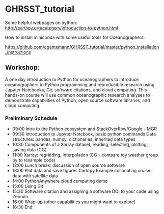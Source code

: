 # GHRSST_tutorial

Some helpful webpages on python:
http://earthpy.org/category/introduction-to-python.html

How to install miniconda with some useful tools for Oceanographers:

https://github.com/cgentemann/GHRSST_tutorial/master/python_installation_instructions

## Workshop:
A one day introduction to Python for oceanographers to introduce oceanographers to Python programming and reproducible research using Jupyter Notebooks, Git, software citations, and cloud computing.  This hands-on course will use common oceanographic research analyses to demonstrate capabilities of Python, open source software libraries, and cloud computing.
 
### Preliminary Schedule
- 09:00    Intro to the Python ecosystem and StackOverflow/Google - MGR
- 09:30    Introduction to Jupyter Notebook, basic python commands
	 Data structures: pandas, numpy, dictionaries, inherited data types
- 10:30    Components of a Xarray dataset, reading, selecting, plotting, saving data (CG) 
- 11:00    Xarray:  regridding, interpolation (CG - compare toy weather group by to resample code)
- 12:00    Lunch break: discussion of open source software
- 13:00   Plot data and save figures
	Cartopy
	Example collocating cruise data with satellite data
- 14:00   PythonAnywhere cloud computing demo
- 15:00    Using Git
- 15:30   Software citation and assigning a software DOI to your code using Zenodo
- 16:00    Wrap-up (other capabilities you might want to explore)
- 16:30    End
